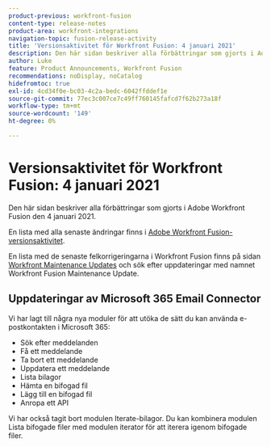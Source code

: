 ```yaml
---
product-previous: workfront-fusion
content-type: release-notes
product-area: workfront-integrations
navigation-topic: fusion-release-activity
title: 'Versionsaktivitet för Workfront Fusion: 4 januari 2021'
description: Den här sidan beskriver alla förbättringar som gjorts i Adobe Workfront Fusion den 4 januari 2021.
author: Luke
feature: Product Announcements, Workfront Fusion
recommendations: noDisplay, noCatalog
hidefromtoc: true
exl-id: 4cd34f0e-bc03-4c2a-bedc-6042ffddef1e
source-git-commit: 77ec3c007ce7c49ff760145fafcd7f62b273a18f
workflow-type: tm+mt
source-wordcount: '149'
ht-degree: 0%

---
```


# Versionsaktivitet för Workfront Fusion: 4 januari 2021

Den här sidan beskriver alla förbättringar som gjorts i Adobe Workfront Fusion den 4 januari 2021.

En lista med alla senaste ändringar finns i [Adobe Workfront Fusion-versionsaktivitet](/help/workfront-fusion/fusion-product-releases/fusion-release-activity.md).

En lista med de senaste felkorrigeringarna i Workfront Fusion finns på sidan [Workfront Maintenance Updates](https://experienceleague.adobe.com/docs/workfront-known-issues/releases/current-updates.html) och sök efter uppdateringar med namnet Workfront Fusion Maintenance Update.

## Uppdateringar av Microsoft 365 Email Connector

Vi har lagt till några nya moduler för att utöka de sätt du kan använda e-postkontakten i Microsoft 365:

* Sök efter meddelanden
* Få ett meddelande
* Ta bort ett meddelande
* Uppdatera ett meddelande
* Lista bilagor
* Hämta en bifogad fil
* Lägg till en bifogad fil
* Anropa ett API

Vi har också tagit bort modulen Iterate-bilagor. Du kan kombinera modulen Lista bifogade filer med modulen iterator för att iterera igenom bifogade filer.
